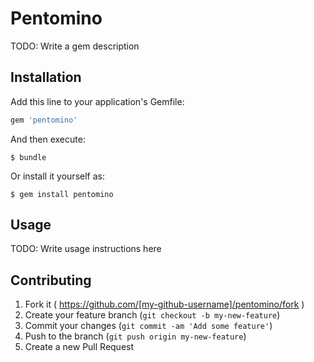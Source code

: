 # Pentomino

TODO: Write a gem description

## Installation

Add this line to your application's Gemfile:

```ruby
gem 'pentomino'
```

And then execute:

    $ bundle

Or install it yourself as:

    $ gem install pentomino

## Usage

TODO: Write usage instructions here

## Contributing

1. Fork it ( https://github.com/[my-github-username]/pentomino/fork )
2. Create your feature branch (`git checkout -b my-new-feature`)
3. Commit your changes (`git commit -am 'Add some feature'`)
4. Push to the branch (`git push origin my-new-feature`)
5. Create a new Pull Request

